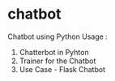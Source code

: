 # chatbot
Chatbot using Python
Usage : 
1) Chatterbot in Pyhton
2) Trainer for the Chatbot
3) Use Case - Flask Chatbot
